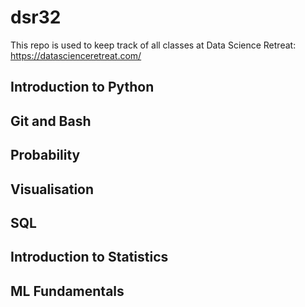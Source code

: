 # dsr32
This repo is used to keep track of all classes at Data Science Retreat: https://datascienceretreat.com/


## Introduction to Python

## Git and Bash

## Probability

## Visualisation

## SQL

## Introduction to Statistics

## ML Fundamentals

